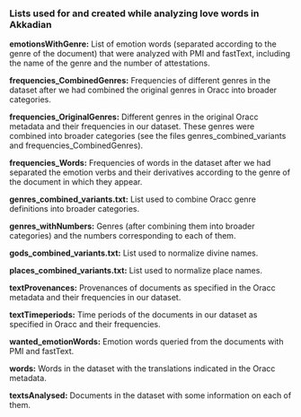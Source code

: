 ### Lists used for and created while analyzing love words in Akkadian

<b>emotionsWithGenre:</b> List of emotion words (separated according to the genre of the document) that were analyzed with PMI and fastText, including the name of the genre and the number of attestations.

<b>frequencies_CombinedGenres:</b> Frequencies of different genres in the dataset after we had combined the original genres in Oracc into broader categories.

<b>frequencies_OriginalGenres:</b> Different genres in the original Oracc metadata and their frequencies in our dataset. These genres were combined into broader categories (see the files genres_combined_variants and frequencies_CombinedGenres).

<b>frequencies_Words:</b> Frequencies of words in the dataset after we had separated the emotion verbs and their derivatives according to the genre of the document in which they appear.

<b>genres_combined_variants.txt:</b> List used to combine Oracc genre definitions into broader categories.

<b>genres_withNumbers:</b> Genres (after combining them into broader categories) and the numbers corresponding to each of them.

<b>gods_combined_variants.txt:</b> List used to normalize divine names.

<b>places_combined_variants.txt:</b> List used to normalize place names.

<b>textProvenances:</b> Provenances of documents as specified in the Oracc metadata and their frequencies in our dataset.

<b>textTimeperiods:</b> Time periods of the documents in our dataset as specified in Oracc and their frequencies.

<b>wanted_emotionWords:</b> Emotion words queried from the documents with PMI and fastText.

<b>words:</b> Words in the dataset with the translations indicated in the Oracc metadata.

<b>textsAnalysed:</b> Documents in the dataset with some information on each of them.
